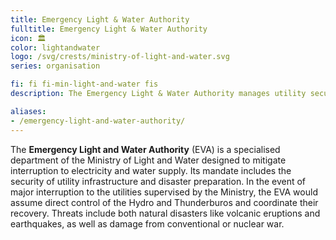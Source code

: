 ```yaml
---
title: Emergency Light & Water Authority
fulltitle: Emergency Light & Water Authority
icon: 🏛️
color: lightandwater
logo: /svg/crests/ministry-of-light-and-water.svg
series: organisation

fi: fi fi-min-light-and-water fis
description: The Emergency Light & Water Authority manages utility security and disaster preparation for the Ministry of Light and Water.

aliases:
- /emergency-light-and-water-authority/
---
```

The <span class="fi fi-min-light-and-water fis"></span> **Emergency Light and Water Authority** (EVA) is a specialised department of the Ministry of Light and Water designed to mitigate interruption to electricity and water supply. Its mandate includes the security of utility infrastructure and disaster preparation. In the event of major interruption to the utilities supervised by the Ministry, the EVA would assume direct control of the Hydro and Thunderburos and coordinate their recovery. Threats include both natural disasters like volcanic eruptions and earthquakes, as well as damage from conventional or nuclear war.